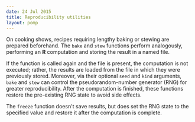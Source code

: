 ```yaml
---
date: 24 Jul 2015
title: Reproducibility utilities
layout: pomp
---
```


On cooking shows, recipes requiring lengthy baking or stewing are prepared beforehand.
The `bake` and `stew` functions perform analogously, performing an **R** computation and storing the result in a named file.
<!--more-->
If the function is called again and the file is present, the computation is not executed; rather, the results are loaded from the file in which they were previously stored.
Moreover, via their optional `seed` and `kind` arguments, `bake` and `stew` can control the pseudorandom-number generator (RNG) for greater reproducibility.
After the computation is finished, these functions restore the pre-existing RNG state to avoid side effects.

The `freeze` function doesn't save results, but does set the RNG state to the specified value and restore it after the computation is complete.
